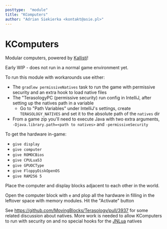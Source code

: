 ```yaml
---
posttype:  "module"  
title: "KComputers"
author: "Adrian Siekierka <kontakt@asie.pl>"
---
```

KComputers
=================

Modular computers, powered by [Kallisti](https://github.com/Terasology/Kallisti)!

Early WIP - does not run in a normal game environment yet.

To run this module with workarounds use either:

* The `gradlew permissiveNatives` task to run the game with permissive security and an extra hook to load native files
* The "TerasologyPC (permissive security) run config in IntelliJ, after setting up the natives path in a variable
  * Go to "Path Variables" under IntelliJ's settings, create `TERASOLOGY_NATIVES` and set it to the absolute path of the `natives` dir
* From a game zip you'll need to execute Java with two extra arguments, `-Djava.library.path=<path to natives>` and `-permissiveSecurity` 
  
To get the hardware in-game:

* `give display`
* `give computer`
* `give ROMOCBios`
* `give CPULua53`
* `give GPUOCType`
* `give FloppyDiskOpenOS`
* `give RAM256 5`

Place the computer and display blocks adjacent to each other in the world.

Open the computer block with `e` and plop all the hardware in filling in the leftover space with memory modules. Hit the "Activate" button

See https://github.com/MovingBlocks/Terasology/pull/3937 for some related discussion about natives. More work is needed to allow KComputers to run with security on and no special hooks for the [JNLua](https://github.com/MovingBlocks/JNlua) natives
